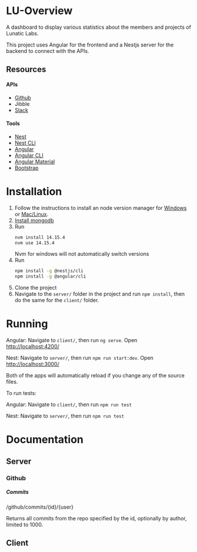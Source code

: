 # LU-Overview
A dashboard to display various statistics about the members and projects of Lunatic Labs.

This project uses Angular for the frontend and a Nestjs server for the backend to connect with the APIs.

## Resources
#### APIs
- [Github](https://docs.github.com/en/rest/guides/getting-started-with-the-rest-api)
- Jibble
- [Slack](https://api.slack.com/apis/connections/events-api)

#### Tools
- [Nest](https://docs.nestjs.com/)
- [Nest CLI](https://docs.nestjs.com/cli/overview)
- [Angular](https://angular.io/docs)
- [Angular CLI](https://angular.io/cli)
- [Angular Material](https://material.angular.io/)
- [Bootstrap](https://getbootstrap.com/docs/5.0/getting-started/introduction/)

# Installation

1. Follow the instructions to install an node version manager for [Windows](https://github.com/coreybutler/nvm-windows) or [Mac/Linux](https://github.com/nvm-sh/nvm).
2. [Install mongodb](https://docs.mongodb.com/manual/administration/install-community/)
3. Run 
	```sh
	nvm install 14.15.4
	nvm use 14.15.4
	``` 
	Nvm for windows will not automatically switch versions
4. Run 
	```sh
	npm install -g @nestjs/cli
	npm install -g @angular/cli
	```
5. Clone the project
6. Navigate to the `server/` folder in the project and run `npm install`, then do the same for the `client/` folder.

# Running

Angular: Navigate to `client/`, then run `ng serve`. Open <http://localhost:4200/>

Nest: Navigate to `server/`, then run `npm run start:dev`. Open <http://localhost:3000/>

Both of the apps will automatically reload if you change any of the source files.

To run tests:

Angular: Navigate to `client/`, then run `npm run test`

Nest: Navigate to `server/`, then run `npm run test`

# Documentation

## Server

### Github

##### Commits

/github/commits/{id}/{user}

Returns all commits from the repo specified by the id, optionally by author, limited to 1000.

## Client